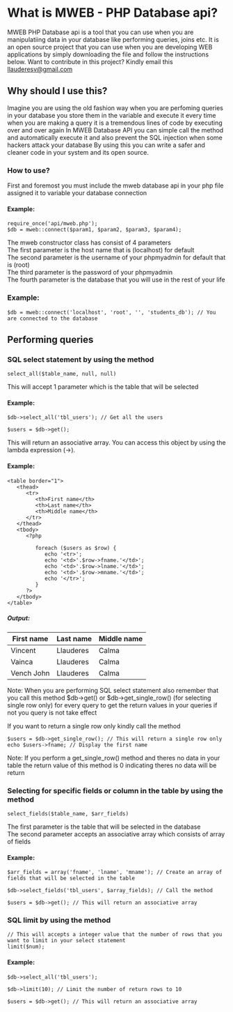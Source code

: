# What is MWEB - PHP Database api?
MWEB PHP Database api is a tool that you can use when you are manipulatiing data in your database like performing queries, joins etc.
It is an open source project that you can use when you are developing WEB applications by simply downloading the file and 
follow the instructions below.
Want to contribute in this project?
Kindly email this llauderesv@gmail.com

## Why should I use this?
Imagine you are using the old fashion way when you are perfoming queries in your database you store them in the variable and execute it 
every time when you are making a query it is a tremendous lines of code by executing over and over again 
In MWEB Database API you can simple call the method and automatically execute it and also prevent the 
SQL injection when some hackers attack your database
By using this you can write a safer and cleaner code in your system and its open source.

### How to use? <br />
First and foremost you must include the mweb database api in your php file
assigned it to variable your database connection
#### Example: 
```
require_once('api/mweb.php');
$db = mweb::connect($param1, $param2, $param3, $param4);
```
The mweb constructor class has consist of 4 parameters<br />
The first parameter is the host name that is (localhost) for default<br />
The second parameter is the username of your phpmyadmin for default that is (root)<br />
The third parameter is the password of your phpmyadmin<br />
The fourth parameter is the database that you will use in the rest of your life<br />
### Example:
```
$db = mweb::connect('localhost', 'root', '', 'students_db'); // You are connected to the database
```

## Performing queries

### SQL select statement by using the method 
```
select_all($table_name, null, null)
```
This will accept 1 parameter which is the table that will be selected
#### Example:
```
$db->select_all('tbl_users'); // Get all the users

$users = $db->get();
````
This will return an associative array. You can access this object by using the lambda expression (->).
#### Example:
```
<table border="1">
   <thead>
      <tr>
         <th>First name</th>
         <th>Last name</th>
         <th>Middle name</th>
      </tr>
   </thead>
   <tbody>
      <?php

         foreach ($users as $row) {
            echo '<tr>';
            echo '<td>'.$row->fname.'</td>';
            echo '<td>'.$row->lname.'</td>';
            echo '<td>'.$row->mname.'</td>';
            echo '</tr>';
         }
      ?>
   </tbody>
</table>
```
##### Output:
| First name     | Last name    | Middle name |
| ---------------|--------------|-------------|
| Vincent        | Llauderes    | Calma       |
| Vainca         | Llauderes    | Calma       |
| Vench John     | Llauderes    | Calma       |

Note: When you are performing SQL select statement also remember that you call this method $db->get() or $db->get_single_row() (for selecting single row only)
for every query to get the return values in your queries
if not you query is not take effect

If you want to return a single row only kindly call the method
```
$users = $db->get_single_row(); // This will return a single row only
echo $users->fname; // Display the first name
```
Note: If you perform a get_single_row() method and theres no data in your table the return value of this method is 0 indicating theres no data will be return

### Selecting for specific fields or column in the table by using the method
```
select_fields($table_name, $arr_fields)
```
The first parameter is the table that will be selected in the database<br />
The second parameter accepts an associative array which consists of array of fields<br />
#### Example:
```
$arr_fields = array('fname', 'lname', 'mname'); // Create an array of fields that will be selected in the table

$db->select_fields('tbl_users', $array_fields); // Call the method

$users = $db->get(); // This will return an associative array
```

### SQL limit by using the method 
```
// This will accepts a integer value that the number of rows that you want to limit in your select statement
limit($num); 
```
#### Example:
```
$db->select_all('tbl_users');

$db->limit(10); // Limit the number of return rows to 10

$users = $db->get(); // This will return an associative array
```